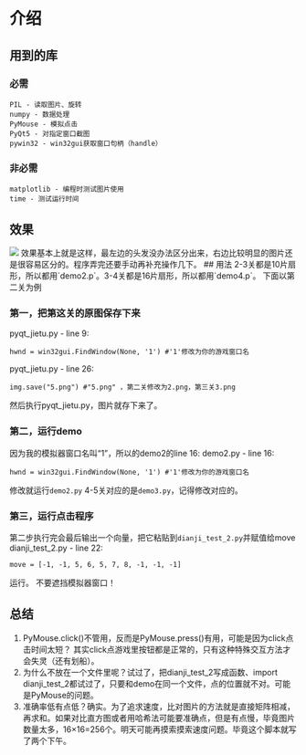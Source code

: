 # 介绍
## 用到的库
### 必需
	PIL - 读取图片、旋转
	numpy - 数据处理
	PyMouse - 模拟点击
	PyQt5 - 对指定窗口截图
	pywin32 - win32gui获取窗口句柄（handle）

### 非必需
	matplotlib - 编程时测试图片使用
	time - 测试运行时间

## 效果
<img src="https://github.com/YifangSun/my-script-tools/blob/master/HuaYuJian/XiuShanZi_python/example.png">
效果基本上就是这样，最左边的头发没办法区分出来，右边比较明显的图片还是很容易区分的。程序弄完还要手动再补充操作几下。
## 用法
2-3关都是10片扇形，所以都用`demo2.p`。3-4关都是16片扇形，所以都用`demo4.p`。
下面以第二关为例

### 第一，把第这关的原图保存下来

pyqt_jietu.py - line 9:
```
hwnd = win32gui.FindWindow(None, '1') #'1'修改为你的游戏窗口名
```
pyqt_jietu.py - line 26:
```
img.save("5.png") #"5.png" ，第二关修改为2.png，第三关3.png
```
然后执行pyqt_jietu.py，图片就存下来了。

### 第二，运行demo
因为我的模拟器窗口名叫“1”，所以的demo2的line 16:
demo2.py - line 16:
```
hwnd = win32gui.FindWindow(None, '1') #'1'修改为你的游戏窗口名
```
修改就运行`demo2.py`
4-5关对应的是`demo3.py`，记得修改对应的。
### 第三，运行点击程序
第二步执行完会最后输出一个向量，把它粘贴到`dianji_test_2.py`并赋值给move
dianji_test_2.py - line 22:
```
move = [-1, -1, 5, 6, 5, 7, 8, -1, -1, -1]
```
运行。
不要遮挡模拟器窗口！

## 总结
1. PyMouse.click()不管用，反而是PyMouse.press()有用，可能是因为click点击时间太短？
 其实click点游戏里按钮都是正常的，只有这种特殊交互方法才会失灵（还有划船）。
2. 为什么不放在一个文件里呢？试过了，把dianji_test_2写成函数、import dianji_test_2都试过了，只要和demo在同一个文件，点的位置就不对。可能是PyMouse的问题。
3. 准确率低有点低？确实。为了追求速度，比对图片的方法就是直接矩阵相减，再求和。如果对比直方图或者用哈希法可能要准确点，但是有点慢，毕竟图片数量太多，16×16=256个。明天可能再摸索摸索速度问题。毕竟这个脚本就写了两个下午。
